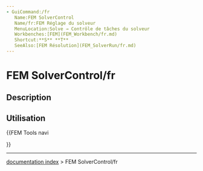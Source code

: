 ```yaml
---
- GuiCommand:/fr
   Name:FEM SolverControl
   Name/fr:FEM Réglage du solveur
   MenuLocation:Solve → Contrôle de tâches du solveur
   Workbenches:[FEM](FEM_Workbench/fr.md)
   Shortcut:**S** **T**
   SeeAlso:[FEM Résolution](FEM_SolverRun/fr.md)
---
```


# FEM SolverControl/fr

## Description

## Utilisation





{{FEM Tools navi

}}

---
[documentation index](../README.md) > FEM SolverControl/fr
